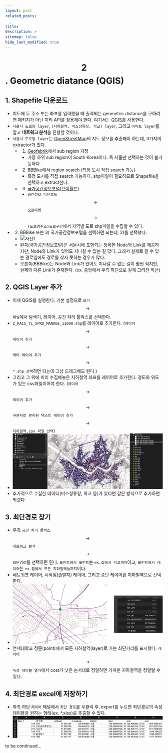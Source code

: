 ```yaml
---
layout: post
related_posts:
  _
title: 
description: >
sitemap: false
hide_last_modified: true
---
```


# $$2$$. Geometric diatance (QGIS) 

## 1. Shapefile 다운로드
- 지도에 두 주소 또는 좌표를 입력했을 때 출력되는 geometric distance를 구하려면 패키지가 아닌 지리 API를 활용해야 한다. 여기서는 [QGIS](https://qgis.org/en/site/forusers/download.html)를 사용한다.
-  `서울시 도로망 layer`, `(지하철역, 버스정류장, 학교) layer`, 그리고 `아파트 layer`를 깔고 **네트워크 분석**을 진행할 것이다.
-  `서울시 도로망 layer`는 [OpenStreetMap](https://www.openstreetmap.org)의 지도 정보를 추출해야 하는데, 3가지의 extractor가 있다.
   -  1) [Geofabrik](https://download.geofabrik.de)에서 sub region 지정
      -  가장 하위 sub region이 South Korea이다. 즉 서울만 선택하는 것이 불가능하다.
   -  2) [BBBike](https://extract.bbbike.org)에서 region search (특정 도시 직접 search 가능)
      -  특정 도시를 직접 search 가능하다. shp파일이 필요하므로 Shapefile을 선택하고 extract한다.
   -  3) [국가공간정보포털(브이월드)](https://www.vworld.kr/v4po_main.do)
      -  `공간정보 다운로드` $$\to$$ `오픈마켓` $$\to$$ `(도로명주소)도로구간`에서 지역별 도로 shp파일을 수집할 수 있다.
- 2) BBBike 또는 3) 국가공간정보포털을 선택하면 되는데, 2)를 선택했다.
  - ![사진1](/assets/img/project/prop/prop2_1.png)
  - 왼쪽(국가공간정보포털)은 서울시에 포함되는 정확한 Node와 Link를 제공하지만, Node와 Link가 있어도 지나갈 수 없는 길 많다. 그래서 실제로 갈 수 있는 경로임에도 경로를 찾지 못하는 경우가 많다.
  - 오른쪽(BBBike)는 Node와 Link가 있어도 지나갈 수 없는 길이 훨씬 적지만, 실제와 다른 Link가 존재한다. (ex. 중앙에서 우측 하단으로 길게 그려진 직선)

## 2. QGIS Layer 추가
- 이제 QGIS를 실행한다. 기본 설정으로 `보기` $$\to$$ `패널`에서 탐색기, 레이어, 공간 처리 툴박스를 선택한다.
- `Z_KAIS_TL_SPRD_MANAGE_11000.shp`를 레이어로 추가한다. (`레이어` $$\to$$ `레이어 추가` $$\to$$ `벡터 레이어 추가` $$\to$$ `*.shp 선택`하면 되는데 그냥 드래그해도 된다.)
- 그리고 그 위에 미리 수집해놓은 지하철역 좌표를 레이어로 추가한다. 경도와 위도가 있는 csv파일이어야 한다. (`레이어` $$\to$$ `레이어 추가` $$\to$$ `구분자로 분리된 텍스트 레이어 추가` $$\to$$ `지하철역.csv 파일 선택`)
- ![사진2](/assets/img/project/prop/prop2_2.png)
- 추가적으로 수집한 데이터(버스정류장, 학교 등)가 있다면 같은 방식으로 추가하면 되겠다.

## 3. 최단경로 찾기
- 우측 `공간 처리 툴박스` $$\to$$ `네트워크 분석` $$\to$$ `최단경로`를 선택하면 된다. `포인트에서 포인트`는 `ex.집에서 학교까지`이고, `포인트에서 레이어`는 `ex.집에서 모든 지하철역들까지`이다.
- 네트워크 레이어, 시작점(출발지) 레이어, 그리고 종단 레이어를 지하철역으로 선택한다.
- ![사진3](/assets/img/project/prop/prop2_3.png)
- 연세대학교 정문(point)에서 모든 지하철역(layer)로 가는 최단거리를 표시했다. `레이어` $$\to$$ `속성 테이블 열기`에서 cost가 낮은 순서대로 정렬하면 가까운 지하철역을 정렬할 수 있다.

## 4. 최단경로 excel에 저장하기
- 좌측 하단 `레이어` 패널에서 `최단 경로`를 우클릭 후, export를 누르면 최단경로의 속성 테이블을 원하는 형태(ex. *.xlsx)로 추출할 수 있다. 
- ![사진4](/assets/img/project/prop/prop2_4.png)

to be continued...